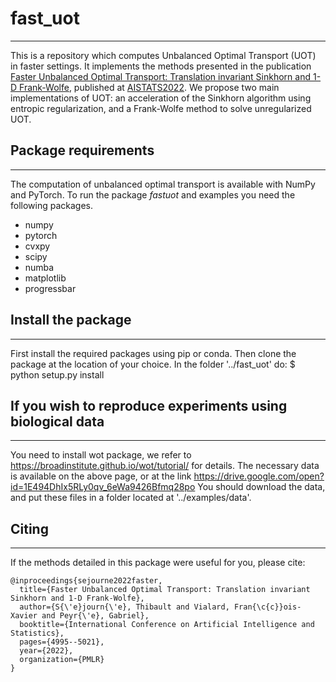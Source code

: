 # fast_uot
---
This is a repository which computes Unbalanced Optimal Transport (UOT) in faster settings.
It implements the methods presented in the publication [Faster Unbalanced Optimal Transport: Translation invariant Sinkhorn and 1-D Frank-Wolfe](https://proceedings.mlr.press/v151/sejourne22a/sejourne22a.pdf), published at [AISTATS2022](http://aistats.org/aistats2022/).
We propose two main implementations of UOT: an acceleration of the Sinkhorn algorithm using entropic regularization, and a Frank-Wolfe method to solve unregularized UOT.


## Package requirements
---
The computation of unbalanced optimal transport is available with NumPy and PyTorch. To run the package *fastuot* and examples you need the following packages.

* numpy
* pytorch
* cvxpy
* scipy
* numba
* matplotlib
* progressbar


## Install the package
---
First install the required packages using pip or conda. Then clone the package at the location of your choice. In the folder '../fast_uot' do:
        $ python setup.py install


## If you wish to reproduce experiments using biological data
---
You need to install wot package, we refer to https://broadinstitute.github.io/wot/tutorial/ for details.
The necessary data is available on the above page, or at the link https://drive.google.com/open?id=1E494DhIx5RLy0qv_6eWa9426Bfmq28po
You should download the data, and put these files in a folder located at '../examples/data'.


## Citing
---
If the methods detailed in this package were useful for you, please cite:
```
@inproceedings{sejourne2022faster,
  title={Faster Unbalanced Optimal Transport: Translation invariant Sinkhorn and 1-D Frank-Wolfe},
  author={S{\'e}journ{\'e}, Thibault and Vialard, Fran{\c{c}}ois-Xavier and Peyr{\'e}, Gabriel},
  booktitle={International Conference on Artificial Intelligence and Statistics},
  pages={4995--5021},
  year={2022},
  organization={PMLR}
}
```
